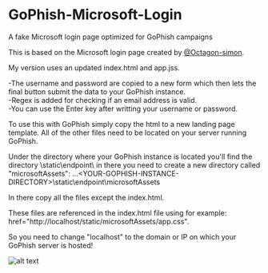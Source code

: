 # GoPhish-Microsoft-Login
A fake Microsoft login page optimized for GoPhish campaigns

This is based on the Microsoft login page created by [@Octagon-simon](https://github.com/Octagon-simon).

My version uses an updated index.html and app.jss.

-The username and password are copied to a new form which then lets the final button submit the data to your GoPhish instance.<br />
-Regex is added for checking if an email address is valid.<br />
-You can use the Enter key after writting your username or password.<br />

To use this with GoPhish simply copy the html to a new landing page template.
All of the other files need to be located on your server running GoPhish.

Under the directory where your GoPhish instance is located you'll find the directory \static\endpoint\ in there you need to create a new directory called "microsoftAssets":
...\<YOUR-GOPHISH-INSTANCE-DIRECTORY>\static\endpoint\microsoftAssets

In there copy all the files except the index.html.

These files are referenced in the index.html file using for example: href="http://localhost/static/microsoftAssets/app.css".

So you need to change "localhost" to the domain or IP on which your GoPhish server is hosted!

![alt text](https://github.com/jole583/GoPhish-Microsoft-Login/blob/main/previewGIF.gif)
